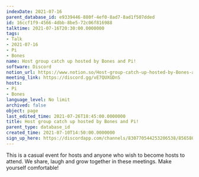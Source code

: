 ```yaml
---
indexDate: 2021-07-16
parent_database_id: e9339446-880f-4ef0-8ad7-8ad1f507dded
id: 16ccf1f9-4566-4dbb-8be5-72c06f816988
talktime: 2021-07-16T20:30:00.0000000
tags:
- Talk
- 2021-07-16
- Pi
- Bones
name: Host group catch up hosted by Bones and Pi!
software: Discord
notion_url: https://www.notion.so/Host-group-catch-up-hosted-by-Bones-and-Pi-16ccf1f945664dbb8be572c06f816988
meeting_link: https://discord.gg/vE7QUXGDnS
hosts:
- Pi
- Bones
language_level: No limit
archived: false
object: page
last_edited_time: 2021-07-26T18:45:00.0000000
title: Host group catch up hosted by Bones and Pi!
parent_type: database_id
created_time: 2021-07-10T14:50:00.0000000
sign_up_here: https://discordapp.com/channels/830770544253206538/856580095464046620/863309109738078228
---
```


This is a casual event for hosts and anyone who wish to become hosts to attend.  We share, laugh and grow together in these meetings.  Make yourself comfortable!






